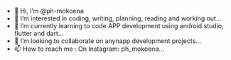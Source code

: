- 👋 Hi, I’m @ph-mokoena
- 👀 I’m interested in coding, writing, planning, reading and working out...
- 🌱 I’m currently learning to code APP development using android studio, flutter and dart...
- 💞️ I’m looking to collaborate on anynapp development projects...
- 📫 How to reach me : On Instagram: ph_mokoena...

<!---
ph-mokoena/ph-mokoena is a ✨ special ✨ repository because its `README.md` (this file) appears on your GitHub profile.
You can click the Preview link to take a look at your changes.
--->
